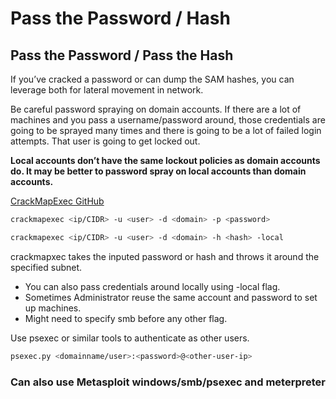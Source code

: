 # Pass the Password / Hash

## Pass the Password / Pass the Hash

If you’ve cracked a password or can dump the SAM hashes, you can leverage both for lateral movement in network.

Be careful password spraying on domain accounts. If there are a lot of machines and you pass a username/password around, those credentials are going to be sprayed many times and there is going to be a lot of failed login attempts. That user is going to get locked out.

**Local accounts don’t have the same lockout policies as domain accounts do. It may be better to password spray on local accounts than domain accounts.**

[CrackMapExec GitHub](https://github.com/byt3bl33d3r/CrackMapExec)

```bash
crackmapexec <ip/CIDR> -u <user> -d <domain> -p <password>
```

```bash
crackmapexec <ip/CIDR> -u <user> -d <domain> -h <hash> -local
```

crackmapxec takes the inputed password or hash and throws it around the specified subnet.

- You can also pass credentials around locally using -local flag.
- Sometimes Administrator reuse the same account and password to set up machines.
- Might need to specify smb before any other flag.

Use psexec or similar tools to authenticate as other users.

```bash
psexec.py <domainname/user>:<password>@<other-user-ip> 
```

### Can also use Metasploit windows/smb/psexec and meterpreter
